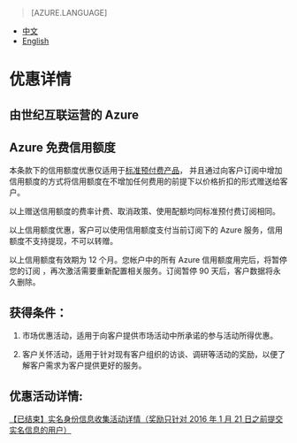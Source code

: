 <properties
	pageTitle="优惠详情 - Microsoft Azure"
    description="优惠详情 - Azure 免费信用额度"
    services=""
    documentationCenter=""
    authors=""
    manager=""
    editor=""
    tags=""/>

<tags ms.service="legal" ms.date="" wacn.date="" wacn.lang="cn"/>

> [AZURE.LANGUAGE]
- [中文](/offers/azure-monetary-credit/)
- [English](/offers/azure-monetary-credit-en/)
# 优惠详情

## 由世纪互联运营的 Azure

## Azure 免费信用额度

本条款下的信用额度优惠仅适用于[标准预付费产品](https://www.azure.cn/offers/ms-mc-arz-33p/)， 并且通过向客户订阅中增加信用额度的方式将信用额度在不增加任何费用的前提下以价格折扣的形式赠送给客户。

以上赠送信用额度的费率计费、取消政策、使用配额均同标准预付费订阅相同。

以上信用额度优惠，客户可以使用信用额度支付当前订阅下的 Azure 服务，信用额度不支持提现，不可以转赠。

以上信用额度有效期为 12 个月。您帐户中的所有 Azure 信用额度用完后，将暂停您的订阅 ，再次激活需要重新配置相关服务。订阅暂停 90 天后，客户数据将永久删除。

## 获得条件：

1. 市场优惠活动，适用于向客户提供市场活动中所承诺的参与活动所得优惠。

2. 客户关怀活动，适用于针对现有客户组织的访谈、调研等活动的奖励，以便了解客户需求为客户提供更好的服务。

## 优惠活动详情:

[【已结束】实名身份信息收集活动详情（奖励只针对 2016 年 1 月 21 日之前提交实名信息的用户）](https://www.azure.cn/support/real-name-annoucement/)
